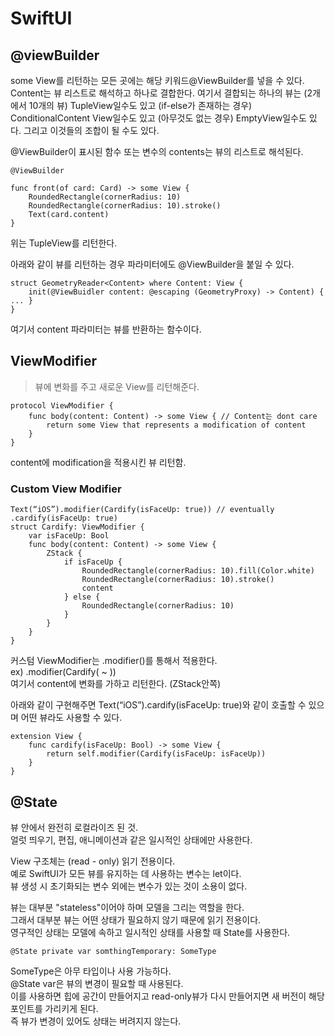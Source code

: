 # SwiftUI

## @viewBuilder
some View를 리턴하는 모든 곳에는 해당 키워드@ViewBuilder를 넣을 수 있다.
Content는 뷰 리스트로 해석하고 하나로 결합한다.
여기서 결합되는 하나의 뷰는 (2개에서 10개의 뷰) TupleView일수도 있고 (if-else가 존재하는 경우) ConditionalContent View일수도 있고 (아무것도 없는 경우) EmptyView일수도 있다. 그리고 이것들의 조합이 될 수도 있다.

@ViewBuilder이 표시된 함수 또는 변수의 contents는 뷰의 리스트로 해석된다.
```
@ViewBuilder

func front(of card: Card) -> some View {
    RoundedRectangle(cornerRadius: 10)
    RoundedRectangle(cornerRadius: 10).stroke()
    Text(card.content)
}
```
위는 TupleView를 리턴한다.

아래와 같이 뷰를 리턴하는 경우 파라미터에도 @ViewBuilder을 붙일 수 있다.
```
struct GeometryReader<Content> where Content: View { 
    init(@ViewBuidler content: @escaping (GeometryProxy) -> Content) { ... }
}
```
여기서 content 파라미터는 뷰를 반환하는 함수이다.

## ViewModifier
> 뷰에 변화를 주고 새로운 View를 리턴해준다.
```
protocol ViewModifier {    
    func body(content: Content) -> some View { // Content는 dont care
        return some View that represents a modification of content
    }
}
```
content에 modification을 적용시킨 뷰 리턴함.

### Custom View Modifier

```
Text(“iOS”).modifier(Cardify(isFaceUp: true)) // eventually .cardify(isFaceUp: true)
struct Cardify: ViewModifier {
    var isFaceUp: Bool
    func body(content: Content) -> some View {
        ZStack {
            if isFaceUp {
                RoundedRectangle(cornerRadius: 10).fill(Color.white) 
                RoundedRectangle(cornerRadius: 10).stroke()
                content
            } else {
                RoundedRectangle(cornerRadius: 10)
            }
        }
    }
}
```
커스텀 ViewModifier는 .modifier()를 통해서 적용한다.  
ex) .modifier(Cardify( ~ ))  
여기서 content에 변화를 가하고 리턴한다. (ZStack안쪽)


아래와 같이 구현해주면 Text(“iOS”).cardify(isFaceUp: true)와 같이 호출할 수 있으며 어떤 뷰라도 사용할 수 있다.
```
extension View {
    func cardify(isFaceUp: Bool) -> some View {
        return self.modifier(Cardify(isFaceUp: isFaceUp))
    }
}
```

## @State

뷰 안에서 완전히 로컬라이즈 된 것.  
얼럿 띄우기, 편집, 애니메이션과 같은 일시적인 상태에만 사용한다.  

View 구조체는 (read - only) 읽기 전용이다.  
예로 SwiftUI가 모든 뷰를 유지하는 데 사용하는 변수는 let이다.  
뷰 생성 시 초기화되는 변수 외에는 변수가 있는 것이 소용이 없다.  

뷰는 대부분 "stateless"이어야 하며 모델을 그리는 역할을 한다.  
그래서 대부분 뷰는 어떤 상태가 필요하지 않기 때문에 읽기 전용이다.   
영구적인 상태는 모델에 속하고 일시적인 상태를 사용할 때 State를 사용한다.  

```
@State private var somthingTemporary: SomeType 
```
SomeType은 아무 타입이나 사용 가능하다.  
@State var은 뷰의 변경이 필요할 때 사용된다.  
이를 사용하면 힙에 공간이 만들어지고 read-only뷰가 다시 만들어지면 새 버전이 해당 포인트를 가리키게 된다.  
즉 뷰가 변경이 있어도 상태는 버려지지 않는다.  
